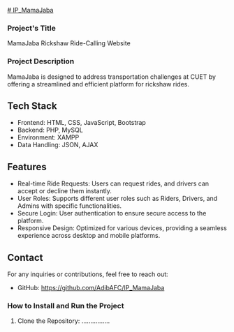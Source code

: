 [# IP_MamaJaba](https://adibafc.github.io/IP_MamaJaba/)



### Project's Title
MamaJaba Rickshaw Ride-Calling Website

### Project Description
MamaJaba is designed to address transportation challenges at CUET by offering a streamlined and efficient platform for rickshaw rides. 

## Tech Stack
- Frontend: HTML, CSS, JavaScript, Bootstrap
- Backend: PHP, MySQL
- Environment: XAMPP
- Data Handling: JSON, AJAX

## Features
- Real-time Ride Requests: Users can request rides, and drivers can accept or decline them instantly.
- User Roles: Supports different user roles such as Riders, Drivers, and Admins with specific functionalities.
- Secure Login: User authentication to ensure secure access to the platform.
- Responsive Design: Optimized for various devices, providing a seamless experience across desktop and mobile platforms.



## Contact
For any inquiries or contributions, feel free to reach out:
- GitHub: https://github.com/AdibAFC/IP_MamaJaba

### How to Install and Run the Project
1. Clone the Repository: 
   ................
